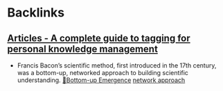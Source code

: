 
# Backlinks
## [Articles - A complete guide to tagging for personal knowledge management](<Articles - A complete guide to tagging for personal knowledge management.md>)
- Francis Bacon’s scientific method, first introduced in the 17th century, was a bottom-up, networked approach to building scientific understanding. [🌲Bottom-up Emergence](<🌲Bottom-up Emergence.md>) [network approach](<network approach.md>)

